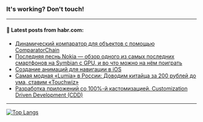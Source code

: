 ### It's working? Don't touch!

---
<!--
#### 🛠️ Technical stack:

![C++](https://img.shields.io/badge/C++-informational?logo=c%2B%2B&style=flat&logoColor=white&color=9C033A)
![Java](https://img.shields.io/badge/Java-informational?logo=java&style=flat&logoColor=white&color=007396)
![Kotlin](https://img.shields.io/badge/Kotlin-informational?logo=Kotlin&style=flat&logoColor=white&color=0095D5)
![JS](https://img.shields.io/badge/JS-informational?logo=javaScript&style=flat&logoColor=black&color=F7Df1E) <br>
![HTML5](https://img.shields.io/badge/HTML5-informational?logo=html5&style=flat&logoColor=white&color=E34F26)
![CSS3](https://img.shields.io/badge/CSS3-informational?logo=css3&style=flat&logoColor=white&color=157286)
![Sass](https://img.shields.io/badge/Saas-informational?logo=sass&style=flat&logoColor=white&color=hotpink)
![PHP](https://img.shields.io/badge/PHP-informational?logo=php&style=flat&logoColor=white&color=777BB4) <br>
![WebPAck](https://img.shields.io/badge/WebPack-informational?logo=webPack&style=flat&logoColor=white&color=FF6F00)
![Bootstrap](https://img.shields.io/badge/Bootstrap-informational?logo=Bootstrap&style=flat&logoColor=white&color=7952B3)
![MySQL](https://img.shields.io/badge/MySQL-informational?logo=MySQL&style=flat&logoColor=white&color=00f) <br>
![NodeJS](https://img.shields.io/badge/NodeJS-informational?logo=node.js&style=flat&logoColor=white&color=43853D)
![Spring](https://img.shields.io/badge/Spring-informational?logo=Spring&style=flat&logoColor=white&color=0A9EDC)
![Angular](https://img.shields.io/badge/Vue-informational?logo=vue.js&style=flat&logoColor=white&color=red)
![Git](https://img.shields.io/badge/Git-informational?logo=git&style=flat&logoColor=white&color=darkorange)

___
-->

#### 💬 Latest posts from habr.com:

<!-- BLOG-POST-LIST:START -->
- [Динамический компаратор для объектов с помощью ComparatorChain](https://habr.com/ru/post/692200/?utm_source=habrahabr&utm_medium=rss&utm_campaign=692200)
- [Последняя песнь Nokia — обзор одного из самых последних смартфонов на Symbian с GPU, и во что можно на нём поиграть](https://habr.com/ru/post/692194/?utm_source=habrahabr&utm_medium=rss&utm_campaign=692194)
- [Создание анимаций для навигации в iOS](https://habr.com/ru/post/692180/?utm_source=habrahabr&utm_medium=rss&utm_campaign=692180)
- [Самая модная «Lumia» в России: Доводим китайца за 200 рублей до ума, ставим «Touchwiz»](https://habr.com/ru/post/692176/?utm_source=habrahabr&utm_medium=rss&utm_campaign=692176)
- [Разработка приложений со 100%-й кастомизацией. Customization Driven Development &lpar;CDD&rpar;](https://habr.com/ru/post/692164/?utm_source=habrahabr&utm_medium=rss&utm_campaign=692164)
<!-- BLOG-POST-LIST:END -->

---

[![Top Langs](https://github-readme-stats.vercel.app/api/top-langs/?username=zloylis&layout=compact&hide_border=true&theme=dracula)](https://github.com/zloylis)
